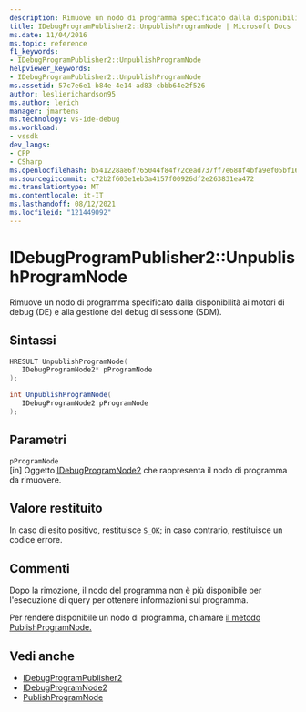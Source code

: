 ```yaml
---
description: Rimuove un nodo di programma specificato dalla disponibilità ai motori di debug (DE) e alla gestione del debug di sessione (SDM).
title: IDebugProgramPublisher2::UnpublishProgramNode | Microsoft Docs
ms.date: 11/04/2016
ms.topic: reference
f1_keywords:
- IDebugProgramPublisher2::UnpublishProgramNode
helpviewer_keywords:
- IDebugProgramPublisher2::UnpublishProgramNode
ms.assetid: 57c7e6e1-b84e-4e14-ad83-cbbb64e2f526
author: leslierichardson95
ms.author: lerich
manager: jmartens
ms.technology: vs-ide-debug
ms.workload:
- vssdk
dev_langs:
- CPP
- CSharp
ms.openlocfilehash: b541228a86f765044f84f72cead737ff7e688f4bfa9ef05bf16c444d002c47cb
ms.sourcegitcommit: c72b2f603e1eb3a4157f00926df2e263831ea472
ms.translationtype: MT
ms.contentlocale: it-IT
ms.lasthandoff: 08/12/2021
ms.locfileid: "121449092"
---
```

# <a name="idebugprogrampublisher2unpublishprogramnode"></a>IDebugProgramPublisher2::UnpublishProgramNode
Rimuove un nodo di programma specificato dalla disponibilità ai motori di debug (DE) e alla gestione del debug di sessione (SDM).

## <a name="syntax"></a>Sintassi

```cpp
HRESULT UnpublishProgramNode(
   IDebugProgramNode2* pProgramNode
);
```

```csharp
int UnpublishProgramNode(
   IDebugProgramNode2 pProgramNode
);
```

## <a name="parameters"></a>Parametri
`pProgramNode`\
[in] Oggetto [IDebugProgramNode2](../../../extensibility/debugger/reference/idebugprogramnode2.md) che rappresenta il nodo di programma da rimuovere.

## <a name="return-value"></a>Valore restituito
 In caso di esito positivo, restituisce `S_OK`; in caso contrario, restituisce un codice errore.

## <a name="remarks"></a>Commenti
 Dopo la rimozione, il nodo del programma non è più disponibile per l'esecuzione di query per ottenere informazioni sul programma.

 Per rendere disponibile un nodo di programma, chiamare [il metodo PublishProgramNode.](../../../extensibility/debugger/reference/idebugprogrampublisher2-publishprogramnode.md)

## <a name="see-also"></a>Vedi anche
- [IDebugProgramPublisher2](../../../extensibility/debugger/reference/idebugprogrampublisher2.md)
- [IDebugProgramNode2](../../../extensibility/debugger/reference/idebugprogramnode2.md)
- [PublishProgramNode](../../../extensibility/debugger/reference/idebugprogrampublisher2-publishprogramnode.md)
